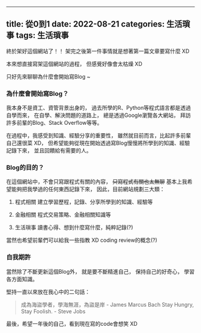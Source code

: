 --------------
title: 從0到1
date: 2022-08-21
categories: 生活瑣事
tags: 生活瑣事
--------------

終於架好這個網站了！！
架完之後第一件事情就是想著第一篇文章要寫什麼 XD

本來想直接寫架這個網站的過程，
但感覺好像會太枯燥 XD

只好先來聊聊為什麼會開始寫Blog ~

<!--more-->
### 為什麼會開始寫Blog？
我本身不是資工、資管背景出身的，
過去所學的R、Python等程式語言都是透過自學而來，
在自學、解決問題的道路上，
總是透過Google瀏覽各大網站，
拜訪許多前輩的Blog、Stack Overflow等等。

在過程中，我感受到知識、經驗分享的重要性，
雖然就目前而言，比起許多前輩自己還很菜 XD，
但希望能夠從現在開始透過寫Blog慢慢將所學到的知識、經驗記錄下來，
並且回饋給有需要的人。

### Blog的目的？
在這個網站中，不會只寫跟程式有關的內容，
~~只寫程式有關也太無聊~~
基本上我希望能夠把我學過的任何東西記錄下來，
因此，目前網站規劃三大類：

1. 程式相關
建立學習歷程，記錄、分享所學到的知識、經驗等

2. 金融相關
程式交易策略、金融相關知識等

3. 生活瑣事
讀書心得、想到什麼寫什麼，純粹記錄(?)

當然也希望前輩們可以給我一些指教 XD 
coding review的概念(?)

### 自我期許
當然除了不斷更新這個Blog外，
就是要不斷精進自己，
保持自己的好奇心，
學習各方面知識。

堅持一直以來放在我心中的二句話：

> 成為海盜學者，學海無涯，為盜是岸  - James Marcus Bach
> Stay Hungry, Stay Foolish. - Steve Jobs

最後，希望一年後的自己，看到現在寫的code會想笑 XD

